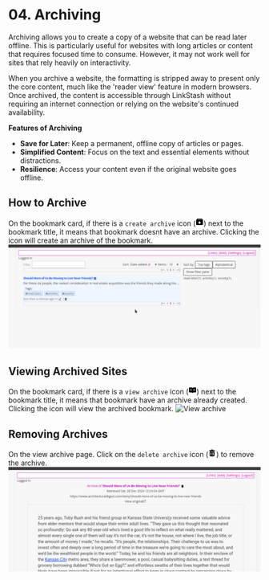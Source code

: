 # 04. Archiving

Archiving allows you to create a copy of a website that can be read later offline. This is particularly useful for websites with long articles or content that requires focused time to consume. However, it may not work well for sites that rely heavily on interactivity.

When you archive a website, the formatting is stripped away to present only the core content, much like the 'reader view' feature in modern browsers. Once archived, the content is accessible through LinkStash without requiring an internet connection or relying on the website's continued availability.

**Features of Archiving**
- **Save for Later**: Keep a permanent, offline copy of articles or pages.
- **Simplified Content**: Focus on the text and essential elements without distractions.
- **Resilience**: Access your content even if the original website goes offline.


## How to Archive
On the bookmark card, if there is a `create archive` icon (<img src="../img/icons/archive-in-solid-24.png" alt="Create archive icon" width="16">) next to the bookmark title, it means that bookmark doesnt have an archive. Clicking the icon will create an archive of the bookmark.
<img src="../img/screencast/createarchive.gif" alt="Create archive" width="750">

## Viewing Archived Sites
On the bookmark card, if there is a `view archive` icon (<img src="../img/icons/read.svg" alt="View archive icon" width="16">) next to the bookmark title, it means that bookmark have an archive already created. Clicking the icon will view the archived bookmark.
<img src="../img/screencast/viewarchive.gif" alt="View archive" width="750">

## Removing Archives
On the view archive page. Click on the `delete archive` icon (<img src="../img/icons/trash-solid-24.png" alt="Delete archive icon" width="16">) to remove the archive.
<img src="../img/screencast/deletearchive.gif" alt="Delete archive" width="750">